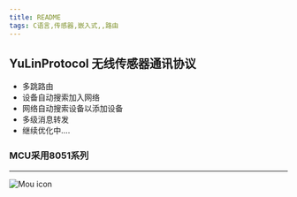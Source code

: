```yaml
---
title: README
tags: C语言,传感器,嵌入式,,路由
---
```



## YuLinProtocol 无线传感器通讯协议

* 多跳路由
* 设备自动搜索加入网络
* 网络自动搜索设备以添加设备
* 多级消息转发
* 继续优化中....

### MCU采用8051系列

***
![Mou icon](http://www.qinfangtech.com/skin/qinfang/images/p-01.jpg)

